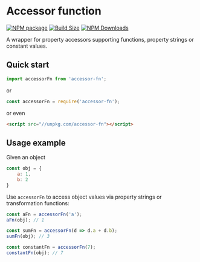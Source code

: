 Accessor function
==============

[![NPM package][npm-img]][npm-url]
[![Build Size][build-size-img]][build-size-url]
[![NPM Downloads][npm-downloads-img]][npm-downloads-url]

A wrapper for property accessors supporting functions, property strings or constant values.

## Quick start

```js
import accessorFn from 'accessor-fn';
```
or
```js
const accessorFn = require('accessor-fn');
```
or even
```html
<script src="//unpkg.com/accessor-fn"></script>
```

## Usage example

Given an object
```js
const obj = {
    a: 1,
    b: 2
}
```

Use `accessorFn` to access object values via property strings or transformation functions:
```js
const aFn = accessorFn('a');
aFn(obj); // 1

const sumFn = accessorFn(d => d.a + d.b);
sumFn(obj); // 3

const constantFn = accessorFn(7);
constantFn(obj); // 7
```


[npm-img]: https://img.shields.io/npm/v/accessor-fn
[npm-url]: https://npmjs.org/package/accessor-fn
[build-size-img]: https://img.shields.io/bundlephobia/minzip/accessor-fn
[build-size-url]: https://bundlephobia.com/result?p=accessor-fn
[npm-downloads-img]: https://img.shields.io/npm/dt/accessor-fn
[npm-downloads-url]: https://www.npmtrends.com/accessor-fn
